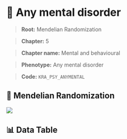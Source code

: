 # 🧪 Any mental disorder

> **Root:** Mendelian Randomization

> **Chapter:** 5  

> **Chapter name:** Mental and behavioural

> **Phenotype:** Any mental disorder  

> **Code:** `KRA_PSY_ANYMENTAL`

## 🧬 Mendelian Randomization  

<img src="/MR/Figures/Forward/KRA_PSY_ANYMENTAL.png"/>

## 📊 Data Table

<CsvTableMRF src="/MR/Data/Forward/KRA_PSY_ANYMENTAL.csv"/>
